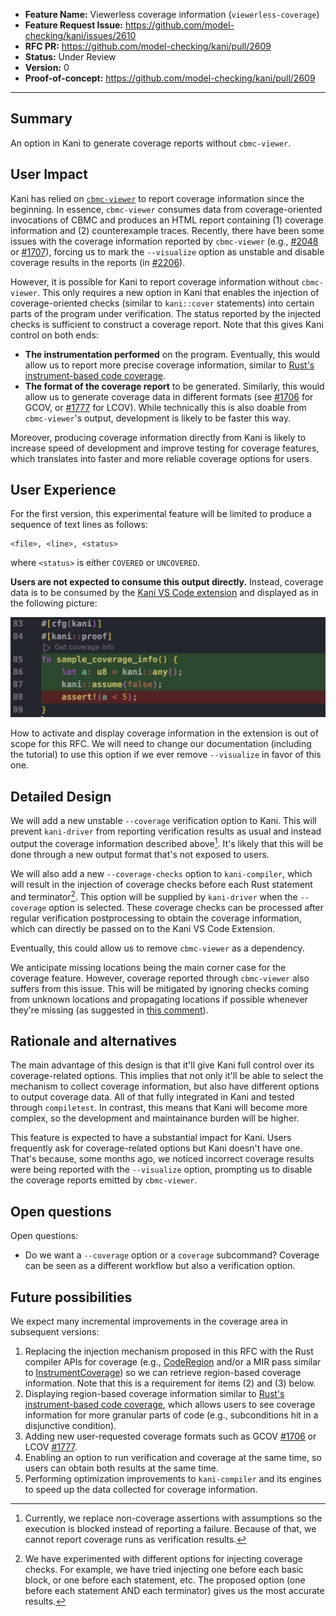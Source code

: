 - **Feature Name:** Viewerless coverage information (`viewerless-coverage`)
- **Feature Request Issue:** <https://github.com/model-checking/kani/issues/2610>
- **RFC PR:** <https://github.com/model-checking/kani/pull/2609>
- **Status:** Under Review
- **Version:** 0
- **Proof-of-concept:** <https://github.com/model-checking/kani/pull/2609>

-------------------

## Summary

An option in Kani to generate coverage reports without `cbmc-viewer`.

## User Impact

Kani has relied on [`cbmc-viewer`](https://github.com/model-checking/cbmc-viewer) to report coverage information since the beginning.
In essence, `cbmc-viewer` consumes data from coverage-oriented invocations of CBMC and produces an HTML report containing (1) coverage information and (2) counterexample traces.
Recently, there have been some issues with the coverage information reported by `cbmc-viewer` (e.g., [#2048](https://github.com/model-checking/kani/issues/2048) or [#1707](https://github.com/model-checking/kani/issues/1707)), forcing us to mark the `--visualize` option as unstable and disable coverage results in the reports (in [#2206](https://github.com/model-checking/kani/pull/2206)).

However, it is possible for Kani to report coverage information without `cbmc-viewer`.
This only requires a new option in Kani that enables the injection of coverage-oriented checks (similar to `kani::cover` statements) into certain parts of the program under verification.
The status reported by the injected checks is sufficient to construct a coverage report.
Note that this gives Kani control on both ends:
 * **The instrumentation performed** on the program. Eventually, this would allow us to report more precise coverage information, similar to [Rust's instrument-based code coverage](https://doc.rust-lang.org/rustc/instrument-coverage.html).
 * **The format of the coverage report** to be generated. Similarly, this would allow us to generate coverage data in different formats (see [#1706](https://github.com/model-checking/kani/issues/1706) for GCOV, or [#1777](https://github.com/model-checking/kani/issues/1777) for LCOV). While technically this is also doable from `cbmc-viewer`'s output, development is likely to be faster this way.

Moreover, producing coverage information directly from Kani is likely to increase speed of development and improve testing for coverage features, which translates into faster and more reliable coverage options for users.

## User Experience

For the first version, this experimental feature will be limited to produce a sequence of text lines as follows:
```
<file>, <line>, <status>
```
where `<status>` is either `COVERED` or `UNCOVERED`.

**Users are not expected to consume this output directly.**
Instead, coverage data is to be consumed by the [Kani VS Code extension](https://github.com/model-checking/kani-vscode-extension) and displayed as in the following picture:

![Coverage reported on the Kani VS Code Extension](../images/0008/coverage-kani-vscode.png)

How to activate and display coverage information in the extension is out of scope for this RFC.
We will need to change our documentation (including the tutorial) to use this option if we ever remove `--visualize` in favor of this one.

## Detailed Design

We will add a new unstable `--coverage` verification option to Kani.
This will prevent `kani-driver` from reporting verification results as usual and instead output the coverage information described above[^coverage-assertions].
It's likely that this will be done through a new output format that's not exposed to users.

We will also add a new `--coverage-checks` option to `kani-compiler`, which will result in the injection of coverage checks before each Rust statement and terminator[^coverage-experiments].
This option will be supplied by `kani-driver` when the `--coverage` option is selected.
These coverage checks can be processed after regular verification postprocessing to obtain the coverage information, which can directly be passed on to the Kani VS Code Extension.

Eventually, this could allow us to remove `cbmc-viewer` as a dependency.

We anticipate missing locations being the main corner case for the coverage feature.
However, coverage reported through `cbmc-viewer` also suffers from this issue.
This will be mitigated by ignoring checks coming from unknown locations and propagating locations if possible whenever they're missing (as suggested in [this comment](https://github.com/model-checking/kani/issues/2048#issuecomment-1599680694)).

## Rationale and alternatives

The main advantage of this design is that it'll give Kani full control over its coverage-related options.
This implies that not only it'll be able to select the mechanism to collect coverage information, but also have different options to output coverage data.
All of that fully integrated in Kani and tested through `compiletest`.
In contrast, this means that Kani will become more complex, so the development and maintainance burden will be higher.

This feature is expected to have a substantial impact for Kani.
Users frequently ask for coverage-related options but Kani doesn't have one.
That's because, some months ago, we noticed incorrect coverage results were being reported with the `--visualize` option, prompting us to disable the coverage reports emitted by `cbmc-viewer`.

## Open questions

Open questions:
 * Do we want a `--coverage` option or a `coverage` subcommand? Coverage can be seen as a different workflow but also a verification option.

## Future possibilities

We expect many incremental improvements in the coverage area in subsequent versions:
 1. Replacing the injection mechanism proposed in this RFC with the Rust compiler APIs for coverage (e.g., [CodeRegion](https://doc.rust-lang.org/nightly/nightly-rustc/rustc_middle/mir/coverage/struct.CodeRegion.html) and/or a MIR pass similar to [InstrumentCoverage](https://doc.rust-lang.org/stable/nightly-rustc/rustc_mir_transform/coverage/struct.InstrumentCoverage.html)) so we can retrieve region-based coverage information. Note that this is a requirement for items (2) and (3) below.
 2. Displaying region-based coverage information similar to [Rust's instrument-based code coverage](https://doc.rust-lang.org/rustc/instrument-coverage.html), which allows users to see coverage information for more granular parts of code (e.g., subconditions hit in a disjunctive condition).
 3. Adding new user-requested coverage formats such as GCOV [#1706](https://github.com/model-checking/kani/issues/1706) or LCOV [#1777](https://github.com/model-checking/kani/issues/1777).
 4. Enabling an option to run verification and coverage at the same time, so users can obtain both results at the same time.
 5. Performing optimization improvements to `kani-compiler` and its engines to speed up the data collected for coverage information.


[^coverage-assertions]: Currently, we replace non-coverage assertions with assumptions so the execution is blocked instead of reporting a failure.
Because of that, we cannot report coverage runs as verification results.

[^coverage-experiments]: We have experimented with different options for injecting coverage checks.
For example, we have tried injecting one before each basic block, or one before each statement, etc.
The proposed option (one before each statement AND each terminator) gives us the most accurate results.
